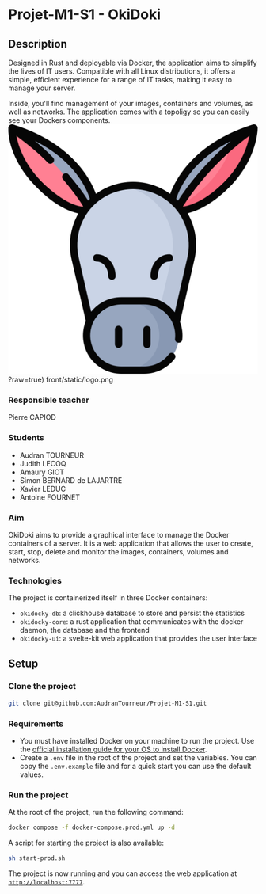 # Projet-M1-S1 - OkiDoki

## Description

Designed in Rust and deployable via Docker, the application aims to simplify the lives of IT users. Compatible with all Linux distributions, it offers a simple, efficient experience for a range of IT tasks, making it easy to manage your server.

Inside, you'll find management of your images, containers and volumes, as well as networks. The application comes with a topoligy so you can easily see your Dockers components.
![alt text](https://github.com/AudranTourneur/Projet-M1-S1/blob/main/front/static/logo.png)?raw=true)
front/static/logo.png

### Responsible teacher

Pierre CAPIOD

### Students

- Audran TOURNEUR
- Judith LECOQ
- Amaury GIOT
- Simon BERNARD de LAJARTRE
- Xavier LEDUC
- Antoine FOURNET

### Aim

OkiDoki aims to provide a graphical interface to manage the Docker containers of a server. It is a web application that
allows the user to create, start, stop, delete and monitor the images, containers, volumes and networks.

### Technologies

The project is containerized itself in three Docker containers:

- `okidocky-db`: a clickhouse database to store and persist the statistics
- `okidocky-core`: a rust application that communicates with the docker daemon, the database and the frontend
- `okidocky-ui`: a svelte-kit web application that provides the user interface

## Setup

### Clone the project

```bash
git clone git@github.com:AudranTourneur/Projet-M1-S1.git
```

### Requirements

- You must have installed Docker on your machine to run the project.
Use the [official installation guide for your OS to install Docker](https://docs.docker.com/engine/install/).
- Create a `.env` file in the root of the project and set the variables. You can copy the `.env.example` file and for a quick start you can use the default values.

### Run the project

At the root of the project, run the following command:

```bash
docker compose -f docker-compose.prod.yml up -d
```

A script for starting the project is also available:

```bash
sh start-prod.sh
```

The project is now running and you can access the web application at [`http://localhost:7777`](http://localhost:7777).
